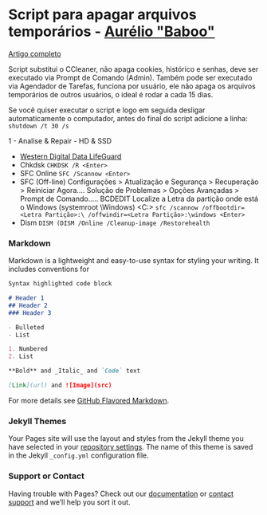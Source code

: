 # Script para apagar arquivos temporários - [**Aurélio "Baboo"**]()
 [Artigo completo](https://www.baboo.com.br/windows-10/conteudo-essencial-windows/script-que-substitui-o-ccleaner/)

Script substitui o CCleaner, não apaga cookies, histórico e senhas, deve ser executado via Prompt de Comando (Admin).
Também pode ser executado via Agendador de Tarefas, funciona por usuário, ele não apaga os arquivos temporários de outros usuários, o ideal é rodar a cada 15 dias.

Se você quiser executar o script e logo em seguida desligar automaticamente o computador, antes do final do script adicione a linha: `shutdown /t 30 /s`

1 - Analise & Repair - HD & SSD
- [Western Digital Data LifeGuard](https://www.windowsrapidoeseguro.com.br/1/)
- Chkdsk
`CHKDSK /R <Enter>`
- SFC Online
`SFC /Scannow <Enter>`
- SFC (Off-line)
Configurações > Atualização e Segurança > Recuperação > Reiniciar Agora…. Solução de Problemas > Opções Avançadas > Prompt de Comando…..<Informe Login e Senha> BCDEDIT <Enter>
Localize a Letra da partição onde está o Windows (systemroot \Windows) <C:>
`sfc /scannow /offbootdir=<Letra Partição>:\ /offwindir=<Letra Partição>:\windows <Enter>`
- Dism 
``DISM (DISM /Online /Cleanup-image /Restorehealth``

### Markdown
Markdown is a lightweight and easy-to-use syntax for styling your writing. It includes conventions for

```markdown
Syntax highlighted code block

# Header 1
## Header 2
### Header 3

- Bulleted
- List

1. Numbered
2. List

**Bold** and _Italic_ and `Code` text

[Link](url) and ![Image](src)
```

For more details see [GitHub Flavored Markdown](https://guides.github.com/features/mastering-markdown/).

### Jekyll Themes

Your Pages site will use the layout and styles from the Jekyll theme you have selected in your [repository settings](https://github.com/tcretton/scripts-baboo/settings). The name of this theme is saved in the Jekyll `_config.yml` configuration file.

### Support or Contact

Having trouble with Pages? Check out our [documentation](https://docs.github.com/categories/github-pages-basics/) or [contact support](https://github.com/contact) and we’ll help you sort it out.
